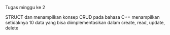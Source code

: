 Tugas minggu ke 2 

STRUCT dan menampilkan konsep CRUD pada bahasa C++
menampilkan setidaknya 10 data yang bisa diimplementasikan dalam create, read, update, delete
